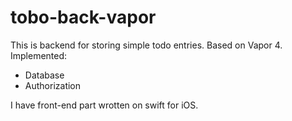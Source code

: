 # tobo-back-vapor
This is backend for storing simple todo entries. Based on Vapor 4.
Implemented:
- Database
- Authorization

I have front-end part wrotten on swift for iOS.
